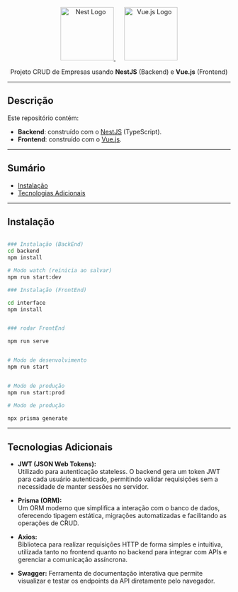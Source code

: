 <p align="center">
  <a href="http://nestjs.com/" target="_blank">
    <img src="https://nestjs.com/img/logo-small.svg" width="120" alt="Nest Logo" />
  </a>
  &nbsp;&nbsp;&nbsp;&nbsp;
  <a href="https://vuejs.org/" target="_blank">
    <img src="https://vuejs.org/images/logo.png" width="120" alt="Vue.js Logo" />
  </a>
</p>

<p align="center">
  Projeto CRUD de Empresas usando <strong>NestJS</strong> (Backend) e <strong>Vue.js</strong> (Frontend)
</p>

---

## Descrição

Este repositório contém:
- **Backend**: construído com o [NestJS](https://github.com/nestjs/nest) (TypeScript).
- **Frontend**: construído com o [Vue.js](https://vuejs.org/).

---

## Sumário

- [Instalação](#instalação-backend)
- [Tecnologias Adicionais](#tecnologias-adicionais)


---


## Instalação 

```bash

### Instalação (BackEnd)
cd backend
npm install

# Modo watch (reinicia ao salvar)
npm run start:dev

### Instalação (FrontEnd)

cd interface
npm install


### rodar FrontEnd

npm run serve


# Modo de desenvolvimento
npm run start


# Modo de produção
npm run start:prod

# Modo de produção

npx prisma generate
```

---
## Tecnologias Adicionais

- **JWT (JSON Web Tokens):**  
  Utilizado para autenticação stateless. O backend gera um token JWT para cada usuário autenticado, permitindo validar requisições sem a necessidade de manter sessões no servidor.

- **Prisma (ORM):**  
  Um ORM moderno que simplifica a interação com o banco de dados, oferecendo tipagem estática, migrações automatizadas e facilitando as operações de CRUD.

- **Axios:**  
  Biblioteca para realizar requisições HTTP de forma simples e intuitiva, utilizada tanto no frontend quanto no backend para integrar com APIs e gerenciar a comunicação assíncrona.

- **Swagger:**
  Ferramenta de documentação interativa que permite visualizar e testar os endpoints da API diretamente pelo navegador.
